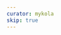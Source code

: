 ```yaml
---
curator: mykola
skip: true
---
```


<!--
### Research

### Ecosystem

### Grants

### Releases

### Podcasts

### Governments

### Other
-->
